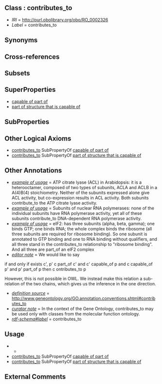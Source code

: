 
## Class : contributes_to

 * *IRI* = http://purl.obolibrary.org/obo/RO_0002326
 * *Label* = contributes_to

## Synonyms


## Cross-references


## Subsets


## SuperProperties

 * [capable of part of](../../RO/16/RO_0002216.md)
 * [part of structure that is capable of](../../RO/29/RO_0002329.md)

## SubProperties


## Other Logical Axioms

 * [contributes_to](../../RO/26/RO_0002326.md) SubPropertyOf [capable of part of](../../RO/16/RO_0002216.md)
 * [contributes_to](../../RO/26/RO_0002326.md) SubPropertyOf [part of structure that is capable of](../../RO/29/RO_0002329.md)

## Other Annotations

 * *[example of usage](../../IAO/12/IAO_0000112.md)* = ATP citrate lyase (ACL) in Arabidopsis: it is a heterooctamer, composed of two types of subunits, ACLA and ACLB in a A(4)B(4) stoichiometry. Neither of the subunits expressed alone give ACL activity, but co-expression results in ACL activity. Both subunits contribute_to the ATP citrate lyase activity.
 * *[example of usage](../../IAO/12/IAO_0000112.md)* = Subunits of nuclear RNA polymerases: none of the individual subunits have RNA polymerase activity, yet all of these subunits contribute_to DNA-dependent RNA polymerase activity.
 * *[example of usage](../../IAO/12/IAO_0000112.md)* = eIF2: has three subunits (alpha, beta, gamma); one binds GTP; one binds RNA; the whole complex binds the ribosome (all three subunits are required for ribosome binding). So one subunit is annotated to GTP binding and one to RNA binding without qualifiers, and all three stand in the contributes_to relationship to "ribosome binding". And all three are part_of an eIF2 complex
 * *[editor note](../../IAO/16/IAO_0000116.md)* = We would like to say

if and only if
 exists c', p'
  c part_of c' and c' capable_of p
   and
  c capable_of p' and p' part_of p
then
 c ontributes_to p

However, this is not possible in OWL. We instead make this relation a sub-relation of the two chains, which gives us the inference in the one direction.
 * *[definition source](../../IAO/19/IAO_0000119.md)* = http://www.geneontology.org/GO.annotation.conventions.shtml#contributes_to
 * *[curator note](../../IAO/32/IAO_0000232.md)* = In the context of the Gene Ontology, contributes_to may be used only with classes from the molecular function ontology. 
 * *[rdf-schema#label](../../el/rdf-schema#label.md)* = contributes_to

## Usage

 * -
 * [contributes_to](../../RO/26/RO_0002326.md) SubPropertyOf [capable of part of](../../RO/16/RO_0002216.md)
 * [contributes_to](../../RO/26/RO_0002326.md) SubPropertyOf [part of structure that is capable of](../../RO/29/RO_0002329.md)

## External Comments

